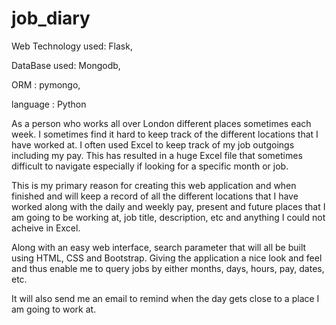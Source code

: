 # job_diary

Web Technology used:  Flask, 

DataBase used:  Mongodb, 

ORM :  pymongo, 

language : Python


As a person who works all over London different places sometimes each week. I sometimes find it hard to keep track of the different locations that I have worked at. I often used Excel to keep track of my job outgoings including my pay. This has resulted in a huge Excel file that sometimes difficult to navigate especially if looking for a specific month or job.

This is my primary reason for creating this web application and when finished and will keep a record of all the different locations that I have worked along with the daily and weekly pay, present and future places that I am going to be working at, job title, description, etc and anything I could not acheive in Excel.

Along with an easy web interface, search parameter that will all be built using HTML, CSS and Bootstrap. Giving the application a nice look and feel and thus enable me to query jobs by either months, days, hours, pay, dates, etc. 

It will also send me an email to remind when the day gets close to a place I am going to work at.

